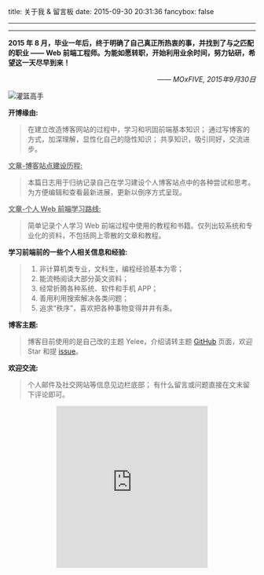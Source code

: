 title: 关于我 & 留言板
date: 2015-09-30 20:31:36
fancybox: false

---

<style type="text/css">
	strong a {
		color: #747474;
	}
	.player {
		text-align: center;
		margin: .5em auto 0;
		width: 100%;
		max-width: 22em;
	}
	.player br {
		display: none;
	}
	.sign {
		text-align: right;
		font-style: italic;
	}
	#ds-recent-visitors {
		margin: 0;
		padding: 0;
	}
	#ds-recent-visitors div img {
		display: inline-block !important;
		width: 56px !important;
		height: 56px !important;
		border-radius: 50%;
		border: 1px solid #ddd;
		padding: 2px;
		box-shadow: 1px 1px 1px rgba(0,0,0, .15);
	}
	.article-entry img:first-child {
		display: block;
	}
	.article-entry span {
		font-family: Arial;
	}
	#ds-hot-posts {
		display: none;
	}
</style>

---

**2015 年 8 月，毕业一年后，终于明确了自己真正所热衷的事，并找到了与之匹配的职业 <span>——</span> Web 前端工程师。为能如愿转职，开始利用业余时间，努力钻研，希望这一天尽早到来！**

<p class="sign"><span>——</span> MOxFIVE, 2015年9月30日</p>

<img src="/img/glgs.png" title="灌篮高手">

**开博缘由:**

> 在建立改造博客网站的过程中，学习和巩固前端基本知识；
> 通过写博客的方式，加深理解，显性化自己的隐性知识；
> 共享知识，吸引同好，交流进步。

**[文章-博客站点建设历程:](/2015/08/20/blog-building/)**

> 本篇日志用于归纳记录自己在学习建设个人博客站点中的各种尝试和思考。为方便编辑和查看最新进展，更新以倒序方式呈现。

**[文章-个人 Web 前端学习路线:](/2015/08/28/Front-End-Study/)**

> 简单记录个人学习 Web 前端过程中使用的教程和书籍。仅列出较系统和专业化的资料，不包括网上零散的文章和教程。

**学习前端前的一些个人相关信息和经验:**

> 1.  非计算机类专业，文科生，编程经验基本为零；
> 1.  能流畅阅读大部分英文资料；
> 1.  经常折腾各种系统、软件和手机 APP；
> 1.  善用利用搜索解决各类问题；
> 1.  追求“秩序”，喜欢把各种事物变得井井有条。

**博客主题:**

> 博客目前使用的是自己改的主题 Yelee，介绍请转主题 [GitHub][1] 页面，欢迎 Star 和提 [issue][2]。

[1]: https://github.com/MOxFIVE/hexo-theme-yelee
[2]: https://github.com/MOxFIVE/hexo-theme-yelee/issues?utf8=%E2%9C%93&q=is%3Aissue

<!-- **博客文章下载:** -->

<!-- > 本博客所有文章的原始 Markdown 文件都备份在 GitHub 上，有需要可以 [点此下载](https://github.com/MOxFIVE/Markdown-Archives-Backup)。 -->

**欢迎交流:**

> 个人邮件及社交网站等信息见边栏底部；
> 有什么留言或问题直接在文末留下评论即可。

<div class="player">
<iframe scrolling="auto" frameborder="no" border="0" marginwidth="0" marginheight="0" width=100% height=330 src="http://music.163.com/outchain/player?type=0&id=121473597&auto=0&height=430"></iframe>
</div>

<ul class="ds-recent-visitors" data-num-items="30" data-avatar-size="56"></ul>
